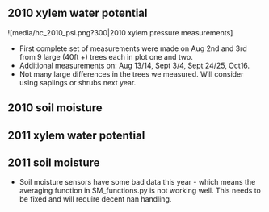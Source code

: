 ## 2010 xylem water potential

![media/hc_2010_psi.png?300|2010 xylem pressure
measurements]

* First complete set of measurements were made on Aug 2nd and 3rd from 9 large (40ft +) trees each in plot one and two.
* Additional measurements on: Aug 13/14, Sept 3/4, Sept 24/25, Oct16.
* Not many large differences in the trees we measured. Will consider using saplings or shrubs next year.

## 2010 soil moisture

## 2011 xylem water potential

## 2011 soil moisture

* Soil moisture sensors have some bad data this year - which means the averaging function in SM_functions.py is not working well. This needs to be fixed and will require decent nan handling.
